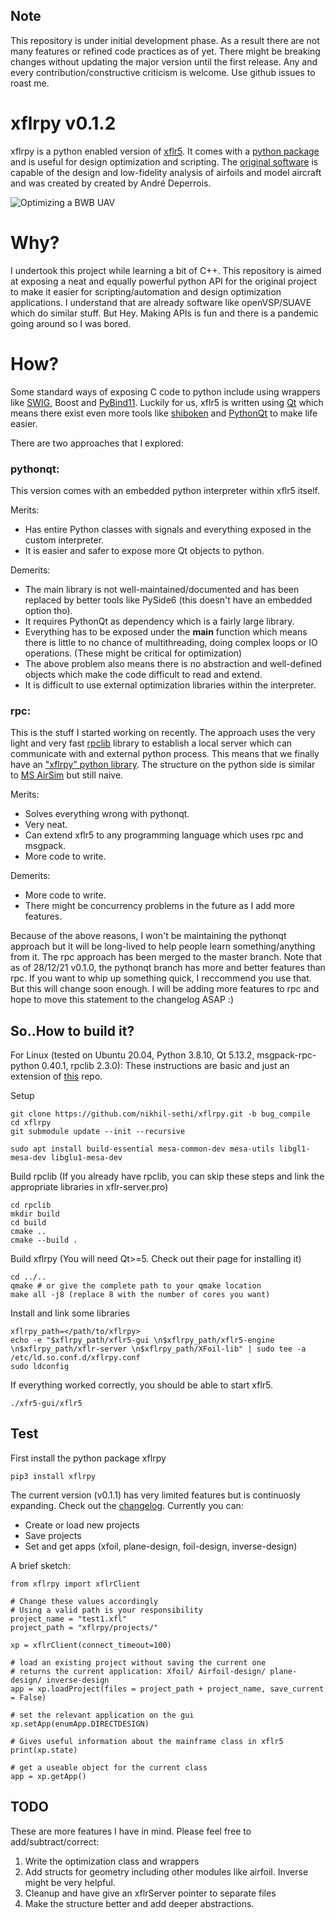 ## Note
This repository is under initial development phase. As a result there are not many features or refined code practices as of yet. There might be breaking changes without updating the major version until the first release. Any and every contribution/constructive criticism is welcome. Use github issues to roast me.

# xflrpy v0.1.2
xflrpy is a python enabled version of [xflr5](http://www.xflr5.tech/xflr5.htm). It comes with a [python package](https://pypi.org/project/xflrpy/) and is useful for design optimization and scripting. The [original software](https://sourceforge.net/projects/xflr5/) is capable of the design and low-fidelity analysis of airfoils and model aircraft and was created by created by André Deperrois.

![Optimizing a BWB UAV](https://github.com/nikhil-sethi/xflrpy/blob/pythonqt/xflrpy.gif)

# Why?
I undertook this project while learning a bit of C++. This repository is aimed at exposing a neat
and equally powerful python API for the original project to make it easier for scripting/automation 
and design optimization applications. I understand that are already  software like
openVSP/SUAVE which do similar stuff. But Hey. Making APIs is fun and there is a pandemic going around so I was bored.

# How?
Some standard ways of exposing C code to python include using wrappers like [SWIG](https://github.com/swig/swig), 
Boost and [PyBind11](https://github.com/pybind/pybind11). Luckily for us, xflr5 is written using [Qt](https://www.qt.io/) 
which means there exist even more tools like [shiboken](https://github.com/pyside/Shiboken)
and [PythonQt](https://github.com/MeVisLab/pythonqt) to make life easier. 

There are two approaches that I explored: 
### pythonqt:
This version comes with an embedded python interpreter within xflr5 itself. 

Merits:
- Has entire Python classes with signals and everything exposed in the custom interpreter. 
- It is easier and safer to expose more Qt objects to python.

Demerits:
- The main library is not well-maintained/documented and has been replaced by better tools like PySide6 (this doesn't have an embedded option tho).
- It requires PythonQt as dependency which is a fairly large library.
- Everything has to be exposed under the __main__ function which means there is little to no chance of multithreading, doing complex loops or IO operations. (These might be critical for optimization)
- The above problem also means there is no abstraction and well-defined objects which make the code difficult to read and extend.
- It is difficult to use external optimization libraries within the interpreter.

### rpc:
This is the stuff I started working on recently. The approach uses the very light and very fast [rpclib](https://github.com/rpclib/rpclib) library to establish a local server which can communicate with and external python process. This means that we finally have an ["xflrpy" python library](https://pypi.org/project/xflrpy/). The structure on the python side is similar to [MS AirSim](https://github.com/microsoft/AirSim) but still naive. 

Merits:
- Solves everything wrong with pythonqt.
- Very neat.
- Can extend xflr5 to any programming language which uses rpc and msgpack.
- More code to write.

Demerits:
- More code to write.
- There might be concurrency problems in the future as I add more features.


Because of the above reasons, I won't be maintaining the pythonqt approach but it will be long-lived to help people learn something/anything from it. The rpc approach has been merged to the master branch.
Note that as of 28/12/21 v0.1.0, the pythonqt branch has more and better features than rpc. If you want to whip up something quick, I reccommend you use that. But this will change soon enough. I will be adding more features to rpc and hope to move this statement to the changelog ASAP :) 

## So..How to build it?
For Linux (tested on Ubuntu 20.04, Python 3.8.10, Qt 5.13.2, msgpack-rpc-python 0.40.1, rpclib 2.3.0):
These instructions are basic and just an extension of [this](https://github.com/polmes/xflr5-ubuntu) repo.

Setup
```
git clone https://github.com/nikhil-sethi/xflrpy.git -b bug_compile
cd xflrpy
git submodule update --init --recursive

sudo apt install build-essential mesa-common-dev mesa-utils libgl1-mesa-dev libglu1-mesa-dev
```
Build rpclib (If you already have rpclib, you can skip these steps and link the appropriate libraries in xflr-server.pro)
```
cd rpclib
mkdir build
cd build
cmake ..
cmake --build .
```

Build xflrpy 
(You will need Qt>=5. Check out their page for installing it)
```
cd ../..
qmake # or give the complete path to your qmake location
make all -j8 (replace 8 with the number of cores you want) 
```

Install and link some libraries
```
xflrpy_path=</path/to/xflrpy>
echo -e "$xflrpy_path/xflr5-gui \n$xflrpy_path/xflr5-engine \n$xflrpy_path/xflr-server \n$xflrpy_path/XFoil-lib" | sudo tee -a /etc/ld.so.conf.d/xflrpy.conf
sudo ldconfig
```

If everything worked correctly, you should be able to start xflr5.
```
./xfr5-gui/xflr5
```

## Test
First install the python package xflrpy

```
pip3 install xflrpy
```

The current version (v0.1.1) has very limited features but is continuosly expanding. Check out the [changelog](https://github.com/nikhil-sethi/xflrpy/blob/rpc/CHANGELOG.MD). Currently you can:
- Create or load new projects
- Save projects
- Set and get apps (xfoil, plane-design, foil-design, inverse-design)

A brief sketch:
```
from xflrpy import xflrClient

# Change these values accordingly
# Using a valid path is your responsibility
project_name = "test1.xfl"
project_path = "xflrpy/projects/"

xp = xflrClient(connect_timeout=100)

# load an existing project without saving the current one
# returns the current application: Xfoil/ Airfoil-design/ plane-design/ inverse-design 
app = xp.loadProject(files = project_path + project_name, save_current = False)

# set the relevant application on the gui
xp.setApp(enumApp.DIRECTDESIGN)

# Gives useful information about the mainframe class in xflr5
print(xp.state)

# get a useable object for the current class
app = xp.getApp()

```

## TODO
These are more features I have in mind. Please feel free to add/subtract/correct:

1. Write the optimization class and wrappers
2. Add structs for geometry including other modules like airfoil. Inverse might be very helpful.
3. Cleanup and have give an xflrServer pointer to separate files
4. Make the structure better and add deeper abstractions.
